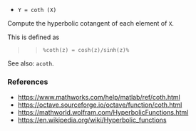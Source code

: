 - `Y = coth (X)`

Compute the hyperbolic cotangent of each element of `X`.

This is defined as

> > `%coth(z) = cosh(z)/sinh(z)%`

See also: `acoth`.

### References

- https://www.mathworks.com/help/matlab/ref/coth.html
- https://octave.sourceforge.io/octave/function/coth.html
- https://mathworld.wolfram.com/HyperbolicFunctions.html
- https://en.wikipedia.org/wiki/Hyperbolic_functions
